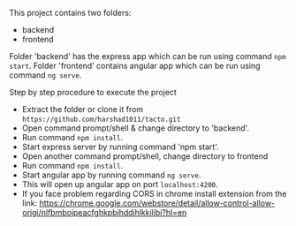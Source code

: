 This project contains two folders:
- backend
- frontend

Folder 'backend' has the express app which can be run using command `npm start`.
Folder 'frontend' contains angular app which can be run using command `ng serve`.

Step by step procedure to execute the project
- Extract the folder or clone it from `https://github.com/harshad1011/tacto.git`
- Open command prompt/shell & change directory to 'backend'.
- Run command `npm install`.
- Start express server by running command 'npm start'.
- Open another command prompt/shell, change directory to frontend
- Run command `npm install`.
- Start angular app by running command `ng serve`.
- This will open up angular app on port `localhost:4200`.
- If you face problem regarding CORS in chrome install extension from the link: https://chrome.google.com/webstore/detail/allow-control-allow-origi/nlfbmbojpeacfghkpbjhddihlkkiljbi?hl=en